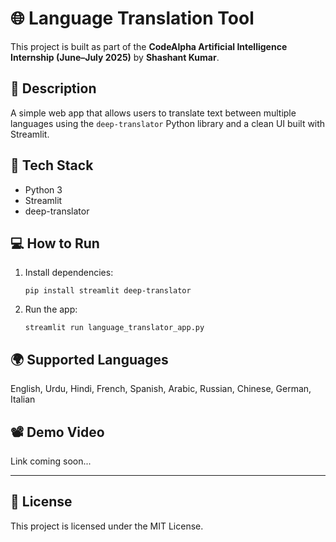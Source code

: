 # 🌐 Language Translation Tool

This project is built as part of the **CodeAlpha Artificial Intelligence Internship (June–July 2025)** by **Shashant Kumar**.

## 📌 Description
A simple web app that allows users to translate text between multiple languages using the `deep-translator` Python library and a clean UI built with Streamlit.

## 🧰 Tech Stack
- Python 3
- Streamlit
- deep-translator

## 💻 How to Run

1. Install dependencies:
    ```
    pip install streamlit deep-translator
    ```

2. Run the app:
    ```
    streamlit run language_translator_app.py
    ```

## 🌍 Supported Languages
English, Urdu, Hindi, French, Spanish, Arabic, Russian, Chinese, German, Italian

## 📽️ Demo Video
Link coming soon...

---

## 📜 License
This project is licensed under the MIT License.
